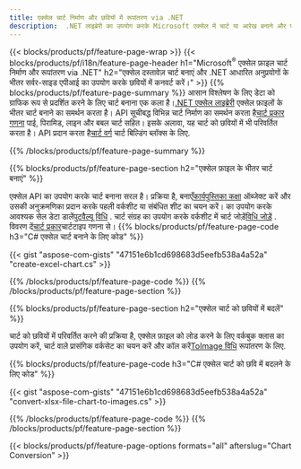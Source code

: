 ```yaml
---
title: एक्सेल चार्ट निर्माण और छवियों में रूपांतरण via .NET
description:  .NET लाइब्रेरी का उपयोग करके Microsoft एक्सेल में चार्ट या आरेख बनाने और परिवर्तित करने के लिए C# स्रोत कोड।
---
```

{{< blocks/products/pf/feature-page-wrap >}}
{{< blocks/products/pf/i18n/feature-page-header h1="Microsoft<sup>&reg;</sup> एक्सेल फ़ाइल चार्ट निर्माण और रूपांतरण via .NET" h2="एक्सेल दस्तावेज़ चार्ट बनाएं और .NET आधारित अनुप्रयोगों के भीतर सर्वर-साइड एपीआई का उपयोग करके छवियों में कनवर्ट करें।" >}}
{{% blocks/products/pf/feature-page-summary %}}
 आसान विश्लेषण के लिए डेटा को ग्राफिक रूप से प्रदर्शित करने के लिए चार्ट बनाना एक कला है।[.NET एक्सेल लाइब्रेरी](/cells/hi/net/) एक्सेल फ़ाइलों के भीतर चार्ट बनाने का समर्थन करता है। API सूचीबद्ध विभिन्न चार्ट निर्माण का समर्थन करता है[चार्ट प्रकार गणना](https://reference.aspose.com/cells/net/aspose.cells.charts/charttype) पाई, पिरामिड, लाइन और बबल चार्ट सहित। इसके अलावा, यह चार्ट को छवियों में भी परिवर्तित करता है। API प्रदान करता है[चार्ट वर्ग](https://reference.aspose.com/cells/net/aspose.cells.charts) चार्ट बिल्डिंग ब्लॉक्स के लिए.

{{% /blocks/products/pf/feature-page-summary %}}

{{% blocks/products/pf/feature-page-section h2="एक्सेल फ़ाइल के भीतर चार्ट बनाएं" %}}

 एक्सेल API का उपयोग करके चार्ट बनाना सरल है। प्रक्रिया है, बनाएँ[कार्यपुस्तिका कक्षा](https://reference.aspose.com/cells/net/aspose.cells/workbook) ऑब्जेक्ट करें और उसकी अनुक्रमणिका प्रदान करके पहली वर्कशीट या संबंधित शीट का चयन करें। का उपयोग करके आवश्यक सेल डेटा डालें[पुटवैल्यू विधि](https://reference.aspose.com/cells/net/aspose.cells/cell/methods/putvalue/index) . चार्ट संग्रह का उपयोग करके वर्कशीट में चार्ट जोड़ें[विधि जोड़ें](https://reference.aspose.com/cells/net/aspose.cells.charts/chartcollection/methods/add) . विवरण दें[चार्ट प्रकार](https://reference.aspose.com/cells/net/aspose.cells.charts/charttype)चार्टटाइप गणना से।
{{% blocks/products/pf/feature-page-code h3="C# एक्सेल चार्ट बनाने के लिए कोड" %}}

{{< gist "aspose-com-gists" "47151e6b1cd698683d5eefb538a4a52a" "create-excel-chart.cs" >}}

{{% /blocks/products/pf/feature-page-code %}}
{{% /blocks/products/pf/feature-page-section %}}


{{% blocks/products/pf/feature-page-section h2="एक्सेल चार्ट को छवियों में बदलें" %}}

 चार्ट को छवियों में परिवर्तित करने की प्रक्रिया है, एक्सेल फ़ाइल को लोड करने के लिए वर्कबुक क्लास का उपयोग करें, चार्ट वाले प्रासंगिक वर्कसेट का चयन करें और कॉल करें[ToImage विधि](https://reference.aspose.com/cells/net/aspose.cells.charts.chart/toimage/methods/7) रूपांतरण के लिए.

{{% blocks/products/pf/feature-page-code h3="C# एक्सेल चार्ट को छवि में बदलने के लिए कोड" %}}

{{< gist "aspose-com-gists" "47151e6b1cd698683d5eefb538a4a52a" "convert-xlsx-file-chart-to-images.cs" >}}

{{% /blocks/products/pf/feature-page-code %}}
{{% /blocks/products/pf/feature-page-section %}}

{{< blocks/products/pf/feature-page-options formats="all" afterslug="Chart Conversion" >}}
